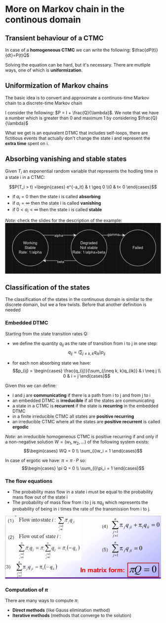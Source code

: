 # More on Markov chain in the continous domain

## Transient behaviour of a CTMC

In case of a **homogeneous CTMC** we can write the following: $\frac{dP(t)}{dt}=P(t)Q$

Solving the equation can be hard, but it's necessary. There are mutliple ways, one of which is **uniformization**.

## Uniformization of Markov chains

The basic idea is to convert and approximate a continuos-time Markov chain to a discrete-time Markov chain

I consider the following: $P = I + \frac{Q}{\lambda}$. We note that we have a number which is greater than 0 and maximum 1 by considering $\frac{Q}{\lambda}$

What we get is an equivalent DTMC that includes self-loops, there are fictitious events that actually don't change the state i and represent the **extra time** spent on i.

## Absorbing vanishing and stable states

Given $T_i$ an exponential random variable that represents the hodling time in a state i in a CTMC:

$$P(T_i > t) =\begin{cases} e^{-a_it} & t \geq 0 \\0 & t< 0 \end{cases}$$

- if $a_i = 0$ then the state i is called **absorbing**
- if $a_i = \infty$ then the state i is called **vanishing**
- if $0 < a_i < \infty$ then the state i is called **stable**

*Note:* check the slides for the description of the example:
![example_working_degraded_failed](../Screenshots/example_working_degraded_failed.png)

## Classification of the states

The classification of the states in the continuous domain is similar to the discrete domain, but we a few twists. Before that another definition is needed

### Embedded DTMC

Starting from the state transition rates Q:

- we define the quantity $q_{ij}$ as the rate of transition from i to j in one step:
$$q_{ij} = (\sum_{j\neq k, k}{q_{ik}})p_{ij}$$

- for each non absorbing state we have:
$$p_{ij} = \begin{cases} \frac{q_{ij}}{\sum_{j\neq k, k}q_{ik}} & i \neq j \\ 0 & i = j \end{cases}$$

Given this we can define:

- i and j are **communicating** if there is a path from i to j and from j to i
- an  embedded DTMC is **irreducible** if all the states are communicating
- a state in a CTMC is **recurrent** if the state is **recurring** in the embedded DTMC
- in a finite irreducible CTMC all states are **positive recurring**
- an irreducible CTMC where all the states are **positive recurrent** is called **ergodic**

*Note:* an irreducible homogeneous CTMC is positive recurring if and only if a non-negative solution $W = (w_1,w_2,\dots)$ of the following system exists:
$$\begin{cases} WQ = 0 \\ \sum_{i}w_i = 1 \end{cases}$$

In case of ergotic we have: $\pi = \pi \cdot P$ so:
$$\begin{cases} \pi Q = 0 \\ \sum_{i}\pi_i = 1 \end{cases}$$

### The flow equations

- The probability mass flow in a state i must be equal to the probability mass flow out of the state i
- The probability of mass flow from i to j is $\pi q_{ij}$ which represents the probability of being in i times the rate of the transmission from i to j.

![flow_equations](../Screenshots/flow_equations.png)

### Computation of $\pi$

There are many ways to compute $\pi$:

- **Direct methods** (like Gauss elimination method)
- **Iterative methods** (methods that converge to the solution)
